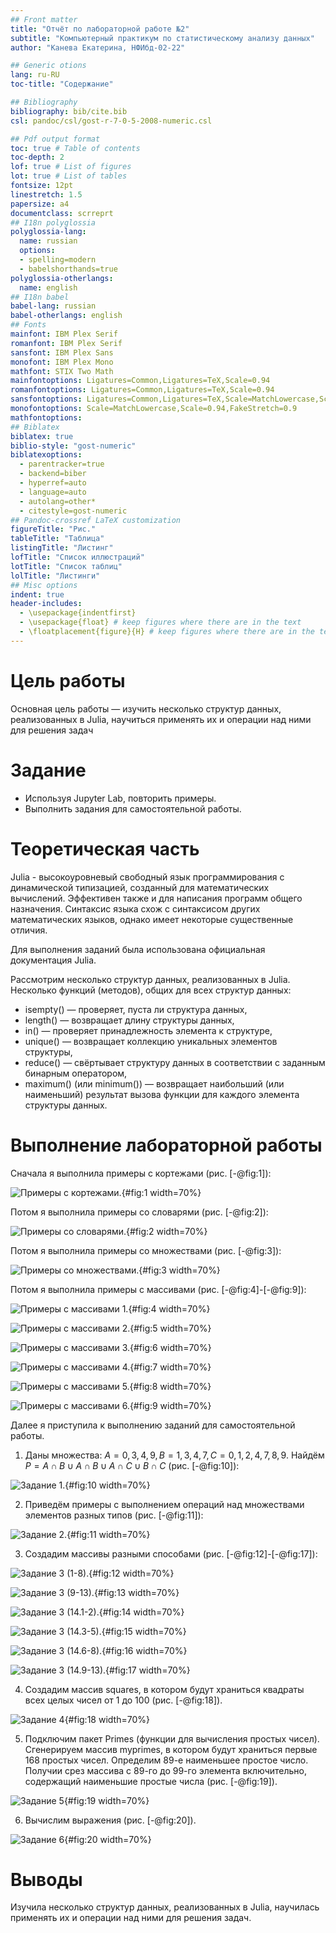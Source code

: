 ```yaml
---
## Front matter
title: "Отчёт по лабораторной работе №2"
subtitle: "Компьютерный практикум по статистическому анализу данных"
author: "Канева Екатерина, НФИбд-02-22"

## Generic otions
lang: ru-RU
toc-title: "Содержание"

## Bibliography
bibliography: bib/cite.bib
csl: pandoc/csl/gost-r-7-0-5-2008-numeric.csl

## Pdf output format
toc: true # Table of contents
toc-depth: 2
lof: true # List of figures
lot: true # List of tables
fontsize: 12pt
linestretch: 1.5
papersize: a4
documentclass: scrreprt
## I18n polyglossia
polyglossia-lang:
  name: russian
  options:
  - spelling=modern
  - babelshorthands=true
polyglossia-otherlangs:
  name: english
## I18n babel
babel-lang: russian
babel-otherlangs: english
## Fonts
mainfont: IBM Plex Serif
romanfont: IBM Plex Serif
sansfont: IBM Plex Sans
monofont: IBM Plex Mono
mathfont: STIX Two Math
mainfontoptions: Ligatures=Common,Ligatures=TeX,Scale=0.94
romanfontoptions: Ligatures=Common,Ligatures=TeX,Scale=0.94
sansfontoptions: Ligatures=Common,Ligatures=TeX,Scale=MatchLowercase,Scale=0.94
monofontoptions: Scale=MatchLowercase,Scale=0.94,FakeStretch=0.9
mathfontoptions:
## Biblatex
biblatex: true
biblio-style: "gost-numeric"
biblatexoptions:
  - parentracker=true
  - backend=biber
  - hyperref=auto
  - language=auto
  - autolang=other*
  - citestyle=gost-numeric
## Pandoc-crossref LaTeX customization
figureTitle: "Рис."
tableTitle: "Таблица"
listingTitle: "Листинг"
lofTitle: "Список иллюстраций"
lotTitle: "Список таблиц"
lolTitle: "Листинги"
## Misc options
indent: true
header-includes:
  - \usepackage{indentfirst}
  - \usepackage{float} # keep figures where there are in the text
  - \floatplacement{figure}{H} # keep figures where there are in the text
---
```


# Цель работы

Основная цель работы — изучить несколько структур данных, реализованных в Julia, научиться применять их и операции над ними для решения задач

# Задание

* Используя Jupyter Lab, повторить примеры.
* Выполнить задания для самостоятельной работы.

# Теоретическая часть

Julia - высокоуровневый свободный язык программирования с динамической типизацией, созданный для математических вычислений. Эффективен также и для написания программ общего назначения. Синтаксис языка схож с синтаксисом других математических языков, однако имеет некоторые существенные отличия.

Для выполнения заданий была использована официальная документация Julia.

Рассмотрим несколько структур данных, реализованных в Julia. Несколько функций (методов), общих для всех структур данных:

- isempty() — проверяет, пуста ли структура данных,
- length() — возвращает длину структуры данных,
- in() — проверяет принадлежность элемента к структуре,
- unique() — возвращает коллекцию уникальных элементов структуры,
- reduce() — свёртывает структуру данных в соответствии с заданным бинарным оператором,
- maximum() (или minimum()) — возвращает наибольший (или наименьший) результат вызова функции для каждого элемента структуры данных.

# Выполнение лабораторной работы

Сначала я выполнила примеры с кортежами (рис. [-@fig:1]):

![Примеры с кортежами.](image/1.png){#fig:1 width=70%}

Потом я выполнила примеры со словарями (рис. [-@fig:2]):

![Примеры со словарями.](image/2.png){#fig:2 width=70%}

Потом я выполнила примеры со множествами (рис. [-@fig:3]):

![Примеры со множествами.](image/3.png){#fig:3 width=70%}

Потом я выполнила примеры с массивами (рис. [-@fig:4]-[-@fig:9]):

![Примеры с массивами 1.](image/4.png){#fig:4 width=70%}

![Примеры с массивами 2.](image/5.png){#fig:5 width=70%}

![Примеры с массивами 3.](image/6.png){#fig:6 width=70%}

![Примеры с массивами 4.](image/7.png){#fig:7 width=70%}

![Примеры с массивами 5.](image/8.png){#fig:8 width=70%}

![Примеры с массивами 6.](image/9.png){#fig:9 width=70%}

Далее я приступила к выполнению заданий для самостоятельной работы.

1. Даны множества: $A = {0, 3, 4, 9}, B = {1, 3, 4, 7}, C = {0, 1, 2, 4, 7, 8, 9}$. Найдём $P = A \cap B \cup A \cap B \cup A \cap C \cup B \cap C$ (рис. [-@fig:10]):

![Задание 1.](image/10.png){#fig:10 width=70%}

2. Приведём примеры с выполнением операций над множествами элементов разных типов (рис. [-@fig:11]):

![Задание 2.](image/11.png){#fig:11 width=70%}

3. Создадим массивы разными способами (рис. [-@fig:12]-[-@fig:17]):

![Задание 3 (1-8).](image/12.png){#fig:12 width=70%}

![Задание 3 (9-13).](image/13.png){#fig:13 width=70%}

![Задание 3 (14.1-2).](image/14.png){#fig:14 width=70%}

![Задание 3 (14.3-5).](image/15.png){#fig:15 width=70%}

![Задание 3 (14.6-8).](image/16.png){#fig:16 width=70%}

![Задание 3 (14.9-13).](image/17.png){#fig:17 width=70%}

4. Создадим массив squares, в котором будут храниться квадраты всех целых чисел от 1 до 100 (рис. [-@fig:18]).

![Задание 4](image/18.png){#fig:18 width=70%}

5. Подключим пакет Primes (функции для вычисления простых чисел). Сгенерируем массив myprimes, в котором будут храниться первые 168 простых чисел. Определим 89-е наименьшее простое число. Получии срез массива с 89-го до 99-го элемента включительно, содержащий наименьшие простые числа (рис. [-@fig:19]).

![Задание 5](image/19.png){#fig:19 width=70%}

6. Вычислим выражения (рис. [-@fig:20]).

![Задание 6](image/20.png){#fig:20 width=70%}

# Выводы

Изучила несколько структур данных, реализованных в Julia, научилась применять их и операции над ними для решения задач.